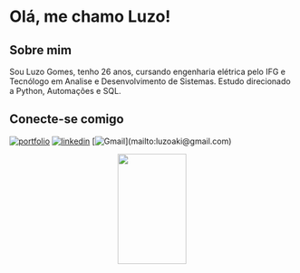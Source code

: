 # Olá, me chamo Luzo!

## Sobre mim
Sou Luzo Gomes, tenho 26 anos, cursando engenharia elétrica pelo IFG e Tecnólogo em Analise e Desenvolvimento de Sistemas. Estudo direcionado a Python, Automações e SQL.

## Conecte-se comigo
[![portfolio](https://img.shields.io/badge/my_portfolio-000?style=for-the-badge&logo=ko-fi&logoColor=white)](https://github.com/LuzoGAN)
[![linkedin](https://img.shields.io/badge/linkedin-0A66C2?style=for-the-badge&logo=linkedin&logoColor=white)](https://www.linkedin.com/in/luzo-gomes-523289142/)
[![Gmail]("https://img.shields.io/badge/Gmail-D14836?style=for-the-badge&logo=gmail&logoColor=white")](mailto:luzoaki@gmail.com)

<div align="center">
  <img width="49%" height="195px" src= "https://github-readme-stats.vercel.app/api/top-langs/?username=LuzoGAN&layout=compact&theme=tokyonight"/>
</div>
